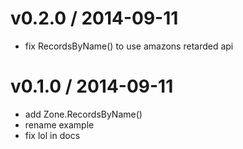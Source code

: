 
v0.2.0 / 2014-09-11
==================

 * fix RecordsByName() to use amazons retarded api

v0.1.0 / 2014-09-11
==================

 * add Zone.RecordsByName()
 * rename example
 * fix lol in docs
